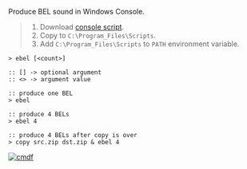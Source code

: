 Produce BEL sound in Windows Console.
> 1. Download [console script](https://github.com/cmdf/extra-bel/releases/download/1.0.0/ebel.cmd).
> 2. Copy to `C:\Program_Files\Scripts`.
> 3. Add `C:\Program_Files\Scripts` to `PATH` environment variable.


```batch
> ebel [<count>]

:: [] -> optional argument
:: <> -> argument value
```

```batch
:: produce one BEL
> ebel

:: produce 4 BELs
> ebel 4

:: produce 4 BELs after copy is over
> copy src.zip dst.zip & ebel 4
```


[![cmdf](https://i.imgur.com/HgNA3W8.jpg)](https://cmdf.github.io)
